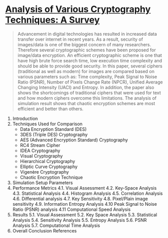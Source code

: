 # [Analysis of Various Cryptography Techniques: A Survey](http://www.earticle.net/Article.aspx?sn=281862)
>Advancement in digital technologies has resulted in increased data transfer over internet in recent years. As a result, security of images/data is one of the biggest concern of many researchers. Therefore several cryptographic schemes have been proposed for image/data encryption. An efficient cryptographic scheme is one that have high brute force search time, low execution time complexity and should be able to provide good security. In this paper, several ciphers (traditional as well as modern) for images are compared based on various parameters such as: Time complexity, Peak Signal to Noise Ratio (PSNR), Number of Pixels Change Rate (NPCR), Unified Average Changing Intensity (UACI) and Entropy. In addition, the paper also shows the shortcomings of traditional ciphers that were used for text and how modern ciphers overcome this limitations. The analysis of simulation result shows that chaotic encryption schemes are most efficient and better than others.

 1. Introduction
 2. Techniques Used for Comparison
    - Data Encryption Standard (DES)
    - 3DES (Triple DES) Cryptography
    - AES (Advanced Encryption Standard) Cryptography
    - RC4 Stream Cipher
    - IDEA Cryptography
    - Visual Cryptography
    - Hierarchical Cryptography
    - Elliptic Curve Cryptography
    - Vigenère Cryptography
    - Chaotic Encryption Technique
 3. Simulation Setup Parameters
 4. Performance Metrics
  4.1. Visual Assessment
  4.2. Key-Space Analysis
  4.3. Statistical Analysis
  4.4. Histogram Analysis
  4.5. Correlation Analysis
  4.6. Differential analysis
  4.7. Key Sensitivity
  4.8. Pixel/Plain image sensitivity
  4.9. Information Entropy Analysis
  4.10 Peak Signal to Noise Ratio (PSNR) analysis
  4.11 Computational Speed Analysis
 5. Results
  5.1. Visual Assessment
  5.2. Key Space Analysis
  5.3. Statistical Analysis
  5.4. Sensitivity Analysis
  5.5. Entropy Analysis
  5.6. PSNR Analysis
  5.7. Computational Time Analysis
 6. Overall Conclusion
 References
